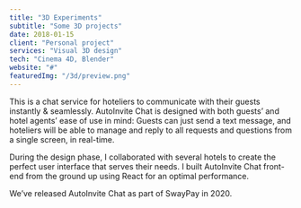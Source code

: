 ```yaml
---
title: "3D Experiments"
subtitle: "Some 3D projects"
date: 2018-01-15
client: "Personal project"
services: "Visual 3D design"
tech: "Cinema 4D, Blender"
website: "#"
featuredImg: "/3d/preview.png"
---
```


This is a chat service for hoteliers to communicate with their guests instantly & seamlessly. AutoInvite Chat is designed with both guests’ and hotel agents’ ease of use in mind: Guests can just send a text message, and hoteliers will be able to manage and reply to all requests and questions from a single screen, in real-time.

During the design phase, I collaborated with several hotels to create the perfect user interface that serves their needs. I built AutoInvite Chat front-end from the ground up using React for an optimal performance.

We’ve released AutoInvite Chat as part of SwayPay in 2020.
